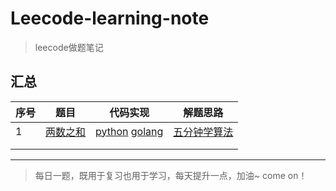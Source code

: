 # Leecode-learning-note
>leecode做题笔记

## 汇总

| 序号 | 题目                                                  | 代码实现              | 解题思路                                            |
| ---- | ----------------------------------------------------- | --------------------- | --------------------------------------------------- |
| 1    | [两数之和](https://leetcode-cn.com/problems/two-sum/) | [python]() [golang]() | [五分钟学算法](https://www.cxyxiaowu.com/6840.html) |
|      |                                                       |                       |                                                     |
|      |                                                       |                       |                                                     |



---
>每日一题，既用于复习也用于学习，每天提升一点，加油~ come on！
